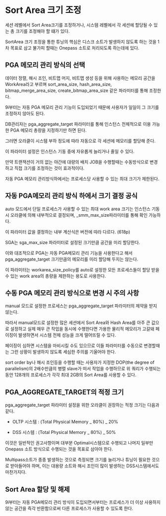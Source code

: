 # Sort Area 크기 조정

세션 레벨에서 Sort Area크기를 조정하거나, 시스템 레벨에서 각 세션에 할당될 수 있는 총 크기를 조정해야 할 떄가 있다.

SortArea 크기 조정을 통한 튜닝의 핵심은 디스크 소트가 발생하지 않도록 하는 것을 1차 목표로 삼고 불가피 할때는 Onepass 소트로 처리되도록 하는데에 있다.

## PGA 메모리 관리 방식의 선택

데이터 정렬, 해시 조인, 비트맵 머지, 비트맵 생성 등을 위해 사용하는 메모리 공간을 WorkArea라고 부르며 sort_area_size, hash_area_size, bitmap_merge_area_size, create_bitmap_area_size 같은 파라미터를 통해 조정한다.

9i부터는 자동 PGA 메모리 관리 기능이 도입되었기 때문에 사용자가 일일이 그 크기를 조정하지 않아도 된다.

DB관리자는 pga_aggregate_target 파라미터를 통해 인스턴스 전체적으로 이용 가능한 PGA 메모리 총량을 지정하기만 하면 된다.

그러면 오라클이 시스템 부하 정도에 따라 자동으로 각 세션에 메모리를 할당해 준다.

이 파라미터 설정은 인스턴스 기동 중에 자유롭게 늘리거나 줄일 수 있다.

만약 트랜잭션이 거의 없는 야간에 대량의 배치 JOB을 수행할때는 수동방식으로 변경하고 직접 크기를 조정하는 것이 효과적이다.

자동 PGA 메모리 관리방식하에서는 프로세스당 사용할 수 있는 최대 크기가 제한된다.

## 자동 PGA메모리 관리 방식 하에서 크기 결정 공식

auto 모드에서 단일 프로세스가 사용할 수 있는 최대 work area 크기는 인스턴스 기동 시 오라클에 의해 내부적으로 결정되며, \_smm_max_size파라미터를 통해 확인 가능하다.

이 파라미터 값을 결정하는 내부 계산식은 버전에 따라 다르다.
(618p)

SGA는 sga_max_size 파라미터로 설정된 크기만큼 공간을 미리 할당한다.

이와 대조적으로 PGA는 자동 PGA메모리 관리 기능을 사용한다고 해서 pga_aggregate_target 크기만큼의 메모리를 미리 할당해 두지는 않는다.

이 파라미터는 workarea_size_policy를 auto로 설정한 모든 프로세스들이 할당 받을 수 있는 work area의 총량을 제한하는 용도로 사용한다.

## 수동 PGA 메모리 관리 방식으로 변경 시 주의 사항

manual 모드로 설정한 프로세스는 pga_aggregate_target 파라미터의 제약을 받지 않는다.

따라서 manual모드로 설정한 많은 세션에서 Sort Area와 Hash Area를 아주 큰 값으로 설정하고 실제 매우 큰 작업을 동시에 수행한다면 가용한 물리적 메모리가 고갈돼 페이징이 발생하면서 시스템 전체 성능을 크게 떨어뜨릴 수 있다.

페이징이 심하면 시스템을 마비시킬 수도 있으므로 이들 파라미터를 수동으로 변경할때는 그런 상황이 발생하지 않도록 세심한 주의를 기울어야 한다.

sort order by나 해시 조인등을 수행할 때는 사용자가 지정한 DOP(the degree of parallelism)의 2배수만큼의 병렬 slave가 떠서 작업을 수행하므로 위 쿼리가 수행되는 동안 128개의 프로세스가 각각 최대 2GB의 Sort Area를 사용할 수 있다.

## PGA_AGGREGATE_TARGET의 적정 크기

pga_aggregate_target 파라미터 설정을 위한 오라클이 권장하는 적정 크기는 다음과 같다.

-   OLTP 시스템 : (Total Physical Memory _ 80%) _ 20%

-   DSS 시스템 : (Total Physical Memory _ 80%) _ 50%

이것은 일반적인 권고사항이며 대부분 Optimal시스템으로 수행되고 나머지 일부만 Onepass 소트 방식으로 수행되는 것을 목표로 삼아야 한다.

Multipass소트가 종종 발생하는 것으로 측정되면 크기를 늘리거나 튜닝이 필요한 것으로 받아들어야 하며, 이는 대용량 소트와 해시 조인이 많이 발생하는 DSS시스템에서도 마찬가지다.

## Sort Area 할당 및 해제

9i부터는 자동 PGA메모리 관리 방식이 도입되면서부터는 프로세스가 더 이상 사용하지 않는 공간을 즉각 반환함으로써 다른 프로세스가 사용할 수 있도록 한다.

